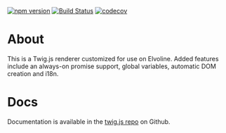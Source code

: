 [![npm version](https://img.shields.io/npm/v/@elvoline/twig.svg)](https://www.npmjs.com/package/@elvoline/twig)
[![Build Status](https://travis-ci.org/elvoline/twig.svg?branch=master)](https://travis-ci.org/elvoline/twig)
[![codecov](https://codecov.io/gh/elvoline/twig/branch/master/graph/badge.svg)](https://codecov.io/gh/elvoline/twig)

# About

This is a Twig.js renderer customized for use on Elvoline.
Added features include an always-on promise support, global variables, automatic DOM creation and i18n.

# Docs

Documentation is available in the [twig.js repo](https://github.com/twigjs/twig.js) on Github.
